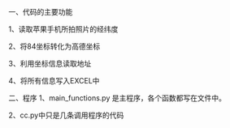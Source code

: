 一、代码的主要功能

  1、读取苹果手机所拍照片的经纬度

  2、将84坐标转化为高德坐标

  3、利用坐标信息读取地址

  4、将所有信息写入EXCEL中

二、程序
  1、main_functions.py 是主程序，各个函数都写在文件中。
  
  2、cc.py中只是几条调用程序的代码
